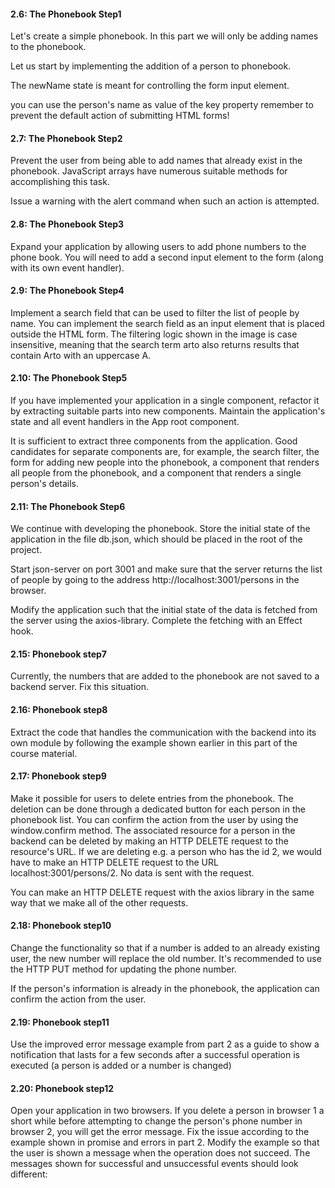 #### 2.6: The Phonebook Step1

Let's create a simple phonebook. In this part we will only be adding names to the phonebook.

Let us start by implementing the addition of a person to phonebook.

The newName state is meant for controlling the form input element.

you can use the person's name as value of the key property
remember to prevent the default action of submitting HTML forms!

#### 2.7: The Phonebook Step2

Prevent the user from being able to add names that already exist in the phonebook. JavaScript arrays have numerous suitable methods for accomplishing this task.

Issue a warning with the alert command when such an action is attempted.

#### 2.8: The Phonebook Step3

Expand your application by allowing users to add phone numbers to the phone book. You will need to add a second input element to the form (along with its own event handler).

#### 2.9: The Phonebook Step4

Implement a search field that can be used to filter the list of people by name.
You can implement the search field as an input element that is placed outside the HTML form. The filtering logic shown in the image is case insensitive, meaning that the search term arto also returns results that contain Arto with an uppercase A.

#### 2.10: The Phonebook Step5

If you have implemented your application in a single component, refactor it by extracting suitable parts into new components. Maintain the application's state and all event handlers in the App root component.

It is sufficient to extract three components from the application. Good candidates for separate components are, for example, the search filter, the form for adding new people into the phonebook, a component that renders all people from the phonebook, and a component that renders a single person's details.

#### 2.11: The Phonebook Step6

We continue with developing the phonebook. Store the initial state of the application in the file db.json, which should be placed in the root of the project.

Start json-server on port 3001 and make sure that the server returns the list of people by going to the address http://localhost:3001/persons in the browser.

Modify the application such that the initial state of the data is fetched from the server using the axios-library. Complete the fetching with an Effect hook.

#### 2.15: Phonebook step7

Currently, the numbers that are added to the phonebook are not saved to a backend server. Fix this situation.

#### 2.16: Phonebook step8

Extract the code that handles the communication with the backend into its own module by following the example shown earlier in this part of the course material.

#### 2.17: Phonebook step9

Make it possible for users to delete entries from the phonebook. The deletion can be done through a dedicated button for each person in the phonebook list. You can confirm the action from the user by using the window.confirm method.
The associated resource for a person in the backend can be deleted by making an HTTP DELETE request to the resource's URL. If we are deleting e.g. a person who has the id 2, we would have to make an HTTP DELETE request to the URL localhost:3001/persons/2. No data is sent with the request.

You can make an HTTP DELETE request with the axios library in the same way that we make all of the other requests.

#### 2.18: Phonebook step10

Change the functionality so that if a number is added to an already existing user, the new number will replace the old number. It's recommended to use the HTTP PUT method for updating the phone number.

If the person's information is already in the phonebook, the application can confirm the action from the user.

#### 2.19: Phonebook step11

Use the improved error message example from part 2 as a guide to show a notification that lasts for a few seconds after a successful operation is executed (a person is added or a number is changed)

#### 2.20: Phonebook step12

Open your application in two browsers. If you delete a person in browser 1 a short while before attempting to change the person's phone number in browser 2, you will get the error message.
Fix the issue according to the example shown in promise and errors in part 2. Modify the example so that the user is shown a message when the operation does not succeed. The messages shown for successful and unsuccessful events should look different:
